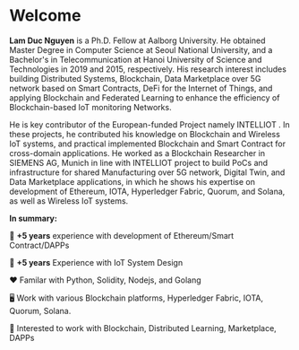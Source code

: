 # Welcome 

**Lam Duc Nguyen** is a Ph.D. Fellow at Aalborg University. He obtained Master Degree in Computer Science at Seoul National University, and a Bachelor's in Telecommunication at Hanoi University of Science and Technologies in 2019 and 2015, respectively. His research interest includes building Distributed Systems, Blockchain, Data Marketplace over 5G network based on Smart Contracts, DeFi for the Internet of Things, and applying Blockchain and Federated Learning to enhance the efficiency of Blockchain-based IoT monitoring Networks.

He is key contributor of the European-funded Project namely INTELLIOT . In these projects, he contributed his knowledge on Blockchain and Wireless IoT systems, and practical implemented Blockchain and Smart Contract for cross-domain applications. He worked as a Blockchain Researcher in SIEMENS AG, Munich in line with INTELLIOT project to build PoCs and infrastructure for shared Manufacturing over 5G network, Digital Twin, and Data Marketplace applications, in which he shows his expertise on development of Ethereum, IOTA, Hyperledger Fabric, Quorum, and Solana, as well as Wireless IoT systems.


**In summary:**

:rocket: **+5 years** experience with development of Ethereum/Smart Contract/DAPPs

:rocket: **+5 years** Experience with IoT System Design 

:hearts: Familar with Python, Solidity, Nodejs, and Golang

:desktop_computer: Work with various Blockchain platforms, Hyperledger Fabric, IOTA, Quorum, Solana. 

:notebook_with_decorative_cover: Interested to work with Blockchain, Distributed Learning, Marketplace, DAPPs
